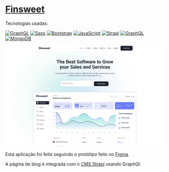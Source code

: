 # [Finsweet](https://finsweet-delta.vercel.app/home)

Tecnologias usadas:

[<img src="https://img.shields.io/badge/nuxt.js-00C58E?style=for-the-badge&logo=nuxtdotjs&logoColor=white" alt="GraphQL" title="GraphQL" height="25" />][tech_tools_anchor]
[<img src="https://img.shields.io/badge/Sass-CC6699?style=for-the-badge&logo=sass&logoColor=white" alt="Sass" title="Sass" height="25" />][tech_tools_anchor]
[<img src="https://img.shields.io/badge/Bootstrap-563D7C?style=for-the-badge&logo=bootstrap&logoColor=white" alt="Bootstrap" title="Bootstrap" height="25" />][tech_tools_anchor]
[<img src="https://img.shields.io/badge/JavaScript-323330?style=for-the-badge&logo=javascript&logoColor=F7DF1E" alt="JavaScript" title="JavaScript" height="25" />][tech_tools_anchor]
[<img src="https://img.shields.io/badge/strapi-2e7eea?style=for-the-badge&logo=strapi&logoColor=white" alt="Strapi" title="Strapi" height="25" />][tech_tools_anchor]
[<img src="https://img.shields.io/badge/GraphQl-E10098?style=for-the-badge&logo=graphql&logoColor=white" alt="GraphQL" title="GraphQL" height="25" />][tech_tools_anchor]
[<img src="https://img.shields.io/badge/MongoDB-4EA94B?style=for-the-badge&logo=mongodb&logoColor=white" alt="MongoDB" title="MongoDB" height="25" />][tech_tools_anchor]

![alt text](/finsweet-preview.webp)

Está aplicação foi feita seguindo o protótipo feito no [Figma](https://www.figma.com/file/pz0T2TLngupFiJHyLVx0XE/).

A página de blog é integrada com o [CMS Strapi](https://fins-blog.herokuapp.com) usando GraphQl.

[tech_tools_anchor]: #hi--
